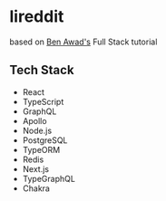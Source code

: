 # lireddit
based on [Ben Awad's](https://www.youtube.com/watch?v=I6ypD7qv3Z8) Full Stack tutorial

## Tech Stack
- React
- TypeScript
- GraphQL
- Apollo
- Node.js
- PostgreSQL
- TypeORM
- Redis
- Next.js
- TypeGraphQL
- Chakra
